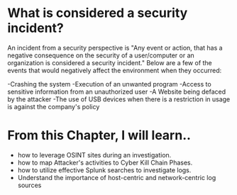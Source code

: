 # What is considered a security incident? 
An incident from a security perspective is "Any event or action, that has a negative consequence on the security of a user/computer or an organization is considered a security incident." Below are a few of the events that would negatively affect the environment when they occurred:

-Crashing the system
-Execution of an unwanted program
-Access to sensitive information from an unauthorized user
-A Website being defaced by the attacker
-The use of USB devices when there is a restriction in usage is against the company's policy 



# From this Chapter, I will learn.. 
- how to leverage OSINT sites during an investigation.
- how to map Attacker's activities to Cyber Kill Chain Phases.
- how to utilize effective Splunk searches to investigate logs. 
- Understand the importance of host-centric and network-centric log sources 